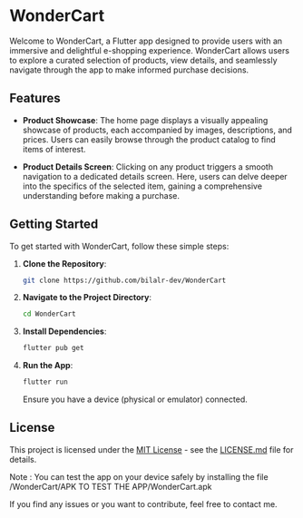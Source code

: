# WonderCart 

Welcome to WonderCart, a Flutter app designed to provide users with an immersive and delightful e-shopping experience. WonderCart allows users to explore a curated selection of products, view details, and seamlessly navigate through the app to make informed purchase decisions.

## Features

- **Product Showcase**: The home page displays a visually appealing showcase of products, each accompanied by images, descriptions, and prices. Users can easily browse through the product catalog to find items of interest.

- **Product Details Screen**: Clicking on any product triggers a smooth navigation to a dedicated details screen. Here, users can delve deeper into the specifics of the selected item, gaining a comprehensive understanding before making a purchase.

## Getting Started

To get started with WonderCart, follow these simple steps:

1. **Clone the Repository**:
   ```bash
   git clone https://github.com/bilalr-dev/WonderCart
   ```

2. **Navigate to the Project Directory**:
   ```bash
   cd WonderCart
   ```

3. **Install Dependencies**:
   ```bash
   flutter pub get
   ```

4. **Run the App**:
   ```bash
   flutter run
   ```

   Ensure you have a device (physical or emulator) connected.


## License

This project is licensed under the [MIT License](LICENSE.md) - see the [LICENSE.md](LICENSE.md) file for details.

Note : You can test the app on your device safely by installing the file /WonderCart/APK TO TEST THE APP/WonderCart.apk

If you find any issues or you want to contribute, feel free to contact me.
